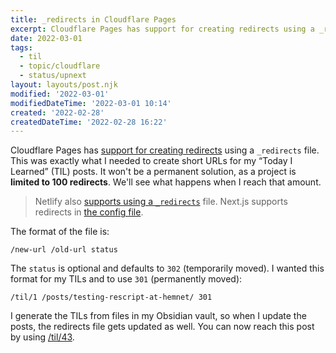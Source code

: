 ```yaml
---
title: _redirects in Cloudflare Pages
excerpt: Cloudflare Pages has support for creating redirects using a _redirects file. This was exactly what I needed to create short URLs for my “Today I Learned” posts.
date: 2022-03-01
tags:
  - til
  - topic/cloudflare
  - status/upnext
layout: layouts/post.njk
modified: '2022-03-01'
modifiedDateTime: '2022-03-01 10:14'
created: '2022-02-28'
createdDateTime: '2022-02-28 16:22'
---
```


Cloudflare Pages has [support for creating redirects](https://developers.cloudflare.com/pages/platform/redirects/) using a `_redirects` file. This was exactly what I needed to create short URLs for my “Today I Learned” (TIL) posts. It won't be a permanent solution, as a project is **limited to 100 redirects**. We'll see what happens when I reach that amount.

>Netlify also [supports using a `_redirects`](https://docs.netlify.com/routing/redirects/) file. Next.js supports redirects in [the config file](https://nextjs.org/docs/api-reference/next.config.js/redirects).

The format of the file is:

```text
/new-url /old-url status
```

The `status` is optional and defaults to `302` (temporarily moved). I wanted this format for my TILs and to use `301` (permanently moved):

```
/til/1 /posts/testing-rescript-at-hemnet/ 301
```

I generate the TILs from files in my Obsidian vault, so when I update the posts, the redirects file gets updated as well. You can now reach this post by using [/til/43](/til/43).